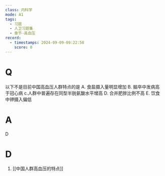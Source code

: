 ```yaml
---
class: 内科学
mode: A1
tags:
  - 习题
  - 人卫习题集
  - 章节-高血压
record:
  - timestamps: 2024-09-09-09:22:58
    score: 0
---
```


# Q
以下不是目前中国高血压人群特点的是
A. 食盐摄入量明显增加
B. 脑卒中发病高于冠心病
c.人群中普遍存在同型半胱氨酸水平增高
D. 合并肥胖比例不高
E. 饮食中钾摄入偏低
# A
D
# D
1. [[中国人群高血压的特点]]